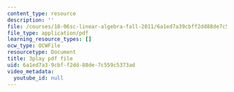 ```yaml
---
content_type: resource
description: ''
file: /courses/18-06sc-linear-algebra-fall-2011/6a1ed7a39cbff2dd88de7c559c5373ad_MsIvs_6vC38.pdf
file_type: application/pdf
learning_resource_types: []
ocw_type: OCWFile
resourcetype: Document
title: 3play pdf file
uid: 6a1ed7a3-9cbf-f2dd-88de-7c559c5373ad
video_metadata:
  youtube_id: null
---
```

